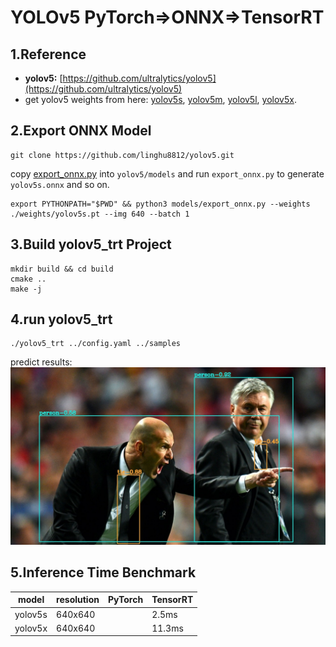 # YOLOv5 PyTorch=>ONNX=>TensorRT

## 1.Reference
- **yolov5:** [https://github.com/ultralytics/yolov5](https://github.com/ultralytics/yolov5)
- get yolov5 weights from here: [yolov5s](https://github.com/ultralytics/yolov5/releases/download/v3.0/yolov5s.pt), 
[yolov5m](https://github.com/ultralytics/yolov5/releases/download/v3.0/yolov5m.pt), 
[yolov5l](https://github.com/ultralytics/yolov5/releases/download/v3.0/yolov5l.pt), 
[yolov5x](https://github.com/ultralytics/yolov5/releases/download/v3.0/yolov5x.pt).

## 2.Export ONNX Model
```
git clone https://github.com/linghu8812/yolov5.git
```
copy [export_onnx.py](export_onnx.py) into `yolov5/models` and run `export_onnx.py` to generate `yolov5s.onnx` and so on.
```
export PYTHONPATH="$PWD" && python3 models/export_onnx.py --weights ./weights/yolov5s.pt --img 640 --batch 1
```

## 3.Build yolov5_trt Project
```
mkdir build && cd build
cmake ..
make -j
```

## 4.run yolov5_trt
```
./yolov5_trt ../config.yaml ../samples
```
predict results:
![](prediction.jpg)

## 5.Inference Time Benchmark
model|resolution|PyTorch|TensorRT|
---|---|---|---
yolov5s|640x640| |2.5ms
yolov5x|640x640| |11.3ms